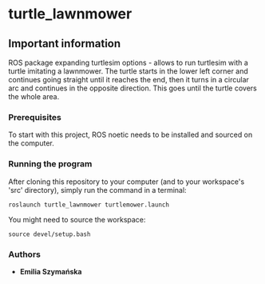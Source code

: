 # turtle_lawnmower

## Important information
ROS package expanding turtlesim options - allows to run turtlesim with a turtle imitating a lawnmower. The turtle starts in the lower left corner and continues going straight until it reaches the end, then it turns in a circular arc and continues in the opposite direction. This goes until the turtle covers the whole area.

### Prerequisites
To start with this project, ROS noetic needs to be installed and sourced on the computer.

### Running the program
After cloning this repository to your computer (and to your workspace's 'src' directory), simply run the command in a terminal:
```
roslaunch turtle_lawnmower turtlemower.launch
```
You might need to source the workspace:
```
source devel/setup.bash
```

### Authors
* **Emilia Szymańska**
